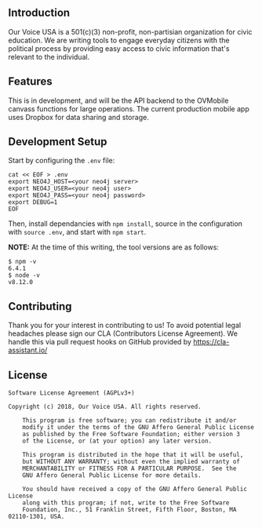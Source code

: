 ## Introduction

Our Voice USA is a 501(c)(3) non-profit, non-partisian organization for civic education. We are writing tools to engage everyday citizens with the political process by providing easy access to civic information that's relevant to the individual.

## Features

This is in development, and will be the API backend to the OVMobile canvass functions for large operations. The current production mobile app uses Dropbox for data sharing and storage.

## Development Setup

Start by configuring the `.env` file:

    cat << EOF > .env
    export NEO4J_HOST=<your neo4j server>
    export NEO4J_USER=<your neo4j user>
    export NEO4J_PASS=<your neo4j password>
    export DEBUG=1
    EOF

Then, install dependancies with `npm install`, source in the configuration with `source .env`, and start with `npm start`.

**NOTE:** At the time of this writing, the tool versions are as follows:

    $ npm -v
    6.4.1
    $ node -v
    v8.12.0

## Contributing

Thank you for your interest in contributing to us! To avoid potential legal headaches please sign our CLA (Contributors License Agreement). We handle this via pull request hooks on GitHub provided by https://cla-assistant.io/

## License

	Software License Agreement (AGPLv3+)
	
	Copyright (c) 2018, Our Voice USA. All rights reserved.

        This program is free software; you can redistribute it and/or
        modify it under the terms of the GNU Affero General Public License
        as published by the Free Software Foundation; either version 3
        of the License, or (at your option) any later version.

        This program is distributed in the hope that it will be useful,
        but WITHOUT ANY WARRANTY; without even the implied warranty of
        MERCHANTABILITY or FITNESS FOR A PARTICULAR PURPOSE.  See the
        GNU Affero General Public License for more details.

        You should have received a copy of the GNU Affero General Public License
        along with this program; if not, write to the Free Software
        Foundation, Inc., 51 Franklin Street, Fifth Floor, Boston, MA 02110-1301, USA.

